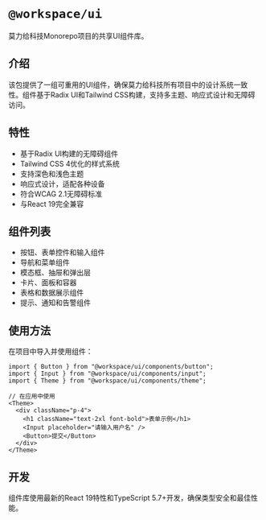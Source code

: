 # `@workspace/ui`

莫力给科技Monorepo项目的共享UI组件库。

## 介绍

该包提供了一组可重用的UI组件，确保莫力给科技所有项目中的设计系统一致性。组件基于Radix UI和Tailwind CSS构建，支持多主题、响应式设计和无障碍访问。

## 特性

- 基于Radix UI构建的无障碍组件
- Tailwind CSS 4优化的样式系统
- 支持深色和浅色主题
- 响应式设计，适配各种设备
- 符合WCAG 2.1无障碍标准
- 与React 19完全兼容

## 组件列表

- 按钮、表单控件和输入组件
- 导航和菜单组件
- 模态框、抽屉和弹出层
- 卡片、面板和容器
- 表格和数据展示组件
- 提示、通知和告警组件

## 使用方法

在项目中导入并使用组件：

```tsx
import { Button } from "@workspace/ui/components/button";
import { Input } from "@workspace/ui/components/input";
import { Theme } from "@workspace/ui/components/theme";

// 在应用中使用
<Theme>
  <div className="p-4">
    <h1 className="text-2xl font-bold">表单示例</h1>
    <Input placeholder="请输入用户名" />
    <Button>提交</Button>
  </div>
</Theme>
```

## 开发

组件库使用最新的React 19特性和TypeScript 5.7+开发，确保类型安全和最佳性能。 